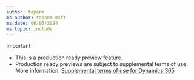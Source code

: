 ```yaml
---
author: tapanm
ms.author: tapanm-msft
ms.date: 06/05/2024
ms.topic: include
---
```


> [!IMPORTANT]
> - This is a production ready preview feature. 
> - Production ready previews are subject to supplemental terms of use. More information: [Supplemental terms of use for Dynamics 365](https://go.microsoft.com/fwlink/?linkid=2189520)
